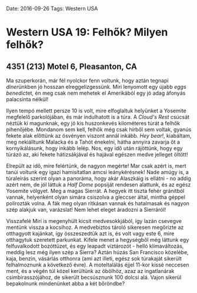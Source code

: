 Date: 2016-09-26
Tags: Western USA

# Western USA 19: Felhők? Milyen felhők?

## 4351 (213) Motel 6, Pleasanton, CA

Ma szuperkorán, már fél nyolckor fenn voltunk, hogy aztán tegnapi *diner*ünkben jó hosszan elreggelizgessünk. Miri lenyomott egy újabb *eggs benedict*et, én meg csak nem mehetek el Amerikából egy jó adag áfonyás palacsinta nélkül!

Ilyen tempó mellett persze 10 is volt, mire elfoglaltuk helyünket a Yosemite megfelelő parkolójában, és már indulhatott is a túra. A *Cloud's Rest* csúcsát néztük ki magunknak, egy jó kis huszonkevés kilométeres túrát a felhők pihenőjébe. Mondanom sem kell, felhők még csak hírből sem voltak, gyanús fekete alak előttünk az ösvényen viszont annál inkább. *Hey bear!*, kiabáltam, meg nekiálltunk Malacka és a Tahót énekelni, hátha annyira zavarja őt a kornyikálásunk, hogy inkább lelép. Nos, egy idő után rájöttünk, hogy egy túrázó az, aki fekete hátizsákjával és hajával egészen medve jelleget öltött!

Elrepült az idő, mire felértünk, de nagyon megérte! Mar csak azért is, mert tanúi voltunk egy igazi hamisítatlan amcsi leánykérésnek! Nade amúgy is, a túraleírás szerint olyan a panoráma, hogy akár Alaszkáig is ellátni - no addig azért nem, de jól láttuk a *Half Dome* popsiját rendesen alattunk, és az egész Yosemite völgyet. Meg a magas Sierrát. A hegyek itt tiszta fehér gránitból vannak, helyenként olyan simára csiszolva a gleccser által, mintha géppel polírozták volna. A fák meg olyan ritkásan vannak és hatalmasak és nagyon szép alakjuk van, varázslat! Nem lehet eleget áradozni a Sierráról!

Visszafelé Miri is megenyhült kicsit medvesokkjából, így lazán csevegve mentünk vissza a kocsihoz. A medvebiztos tároló sikeresen megőrizte az otthagyott kajánkat, így összeszedtük azt is, és volt vagy este 6, mire otthagytuk szeretett parkunkat. Kifele menet a hegységből még láttunk egy felfuvalkodott bozóttüzet, és egy leapadt víztározót - helló klímaváltozás, meddig lesz még ilyen szép a Sierra? Aztán húzás San Francisco közelébe, kaja, benzin, vásárlás otthonra (ami azt illeti, egész sok túrakaját sikerült felhalmoznunk a következő évre). A moteltalálás éjjel 11-kor kissé neccesen ment, és a végén túl közel kerültünk az öbölhöz, azaz az ingatlanárak csimbirasszójához, de sikerült becsúsznunk 100 dolcsi alá. Vajon sikerül bepakolnunk mindenünket abba a két bőröndbe?